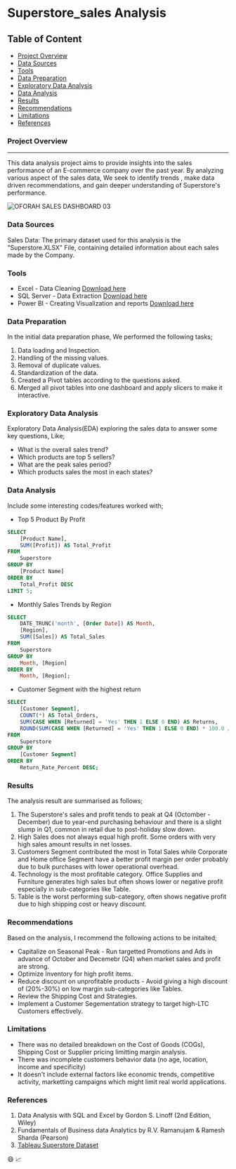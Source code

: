 # **Superstore_sales Analysis**

## Table of Content

 - [Project Overview](#project-overview)
 - [Data Sources](#data-sources)
 - [Tools](tools)
 - [Data Preparation](#data-preparation)
 - [Exploratory Data Analysis](#exploratory-data-analysis)
 - [Data Analysis](#data-analysis)
 - [Results](#results)
 - [Recommendations](#recommendations)
 - [Limitations](#limitations)
 - [References](#references)

### Project Overview
---
This data analysis project aims to provide insights into the sales performance of an E-commerce company over the past year. By analyzing various aspect of the sales data, We seek to identify trends , make data driven recommendations, and gain deeper understanding of Superstore's performance.

![OFORAH SALES DASHBOARD 03](https://github.com/user-attachments/assets/1b1df91b-9151-46c1-96a4-638fb67ea6ab)


### Data Sources

Sales Data: The primary dataset used for this analysis is the "Superstore.XLSX" File, containing detailed information about each sales made by the Company.

### Tools

 - Excel - Data Cleaning [Download here](https://microsoft.com)
 - SQL Server - Data Extraction [Download here](https://www.microsoft.com/en-us/sql-server/sql-server-downloads)
 - Power BI - Creating Visualization and reports [Download here](https://www.microsoft.com/en-us/download/details.aspx?id=58494)

### Data Preparation

In the initial data preparation phase, We performed the following tasks;
 1. Data loading and Inspection.
 2. Handling of the missing values.
 3. Removal of duplicate values.
 4. Standardization of the data.
 5. Created a Pivot tables according to the questions asked.
 6. Merged all pivot tables into one dashboard and apply slicers to make it interactive.

### Exploratory Data Analysis

Exploratory Data Analysis(EDA) exploring the sales  data to answer some key questions, Like;

 - What is the overall sales trend?
 - Which products are top 5 sellers?
 - What are the peak sales period?
 - Which products sales the most in each states?

### Data Analysis

Include some interesting codes/features worked with;

 - Top 5 Product By Profit

```SQL 1 
SELECT 
    [Product Name], 
    SUM([Profit]) AS Total_Profit
FROM 
    Superstore
GROUP BY 
    [Product Name]
ORDER BY 
    Total_Profit DESC
LIMIT 5;
```

 - Monthly Sales Trends by Region

```SQL 2
SELECT 
    DATE_TRUNC('month', [Order Date]) AS Month,
    [Region],
    SUM([Sales]) AS Total_Sales
FROM 
    Superstore
GROUP BY 
    Month, [Region]
ORDER BY 
    Month, [Region];
```

 - Customer Segment with the highest return

```SQL 3
SELECT 
    [Customer Segment],
    COUNT(*) AS Total_Orders,
    SUM(CASE WHEN [Returned] = 'Yes' THEN 1 ELSE 0 END) AS Returns,
    ROUND(SUM(CASE WHEN [Returned] = 'Yes' THEN 1 ELSE 0 END) * 100.0 / COUNT(*), 2) AS Return_Rate_Percent
FROM 
    Superstore
GROUP BY 
    [Customer Segment]
ORDER BY 
    Return_Rate_Percent DESC;
```

### Results

The analysis result are summarised as follows;

1. The  Superstore's sales and profit tends to peak at Q4 (Octomber - December) due to year-end purchasing behaviour and there is a slight slump in Q1, common in retail due to post-holiday slow down.
2. High Sales does not always equal high profit. Some orders with very high sales amount results in net losses.
3. Customers Segment contributed the most in Total Sales while Corporate and Home office Segment have a better profit margin per order probably due to bulk purchases with lower operational overhead.
4. Technology is the most profitable category. Office Supplies and Furniture generates high sales but often shows lower or negative profit especially in sub-categories like Table.
5. Table is the worst performing sub-category, often shows negative profit due to high shipping cost or heavy discount.

### Recommendations

Based on the analysis, I recommend the following actions to be initaited;
 - Capitalize on Seasonal Peak - Run targetted Promotions and Ads in advance of October and Decemebr (Q4) when market sales and profit are strong.
 - Optimize Inventory for high profit items.
 - Reduce discount on unprofitable products - Avoid giving a high discount of (20%-30%) on low margin sub-categories like Tables.
 - Review the Shipping Cost and Strategies.
 - Implement a Customer Segementation strategy to target high-LTC Customers effectively.

### Limitations

 - There was no detailed breakdown on the Cost of Goods (COGs), Shipping Cost or Supplier pricing limitting margin analysis.
 - There was incomplete customers behavior data (no age, location, income and specificity)
 - It doesn't include external factors like economic trends, competitive activity, marketting campaigns which might limit real world applications.

### References

1. Data Analysis with SQL and Excel by Gordon S. Linoff (2nd Edition, Wiley)
2. Fundamentals of Business data Analytics by R.V. Ramanujam & Ramesh Sharda (Pearson)
3. [Tableau Superstore Dataset](https://www.tableau.com/learn/sample-data)

😄
📈




